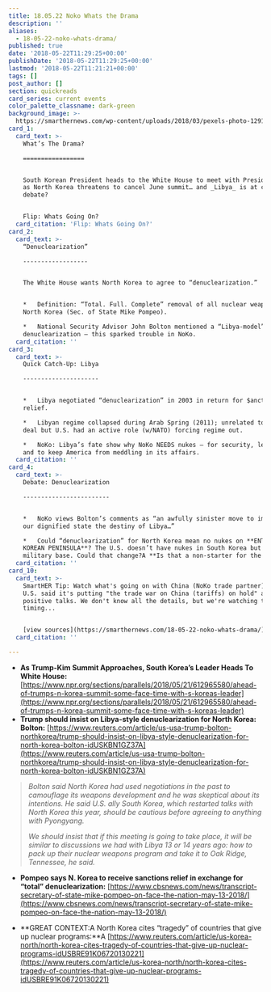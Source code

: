 ```yaml
---
title: 18.05.22 Noko Whats the Drama
description: ''
aliases:
  - 18-05-22-noko-whats-drama/
published: true
date: '2018-05-22T11:29:25+00:00'
publishDate: '2018-05-22T11:29:25+00:00'
lastmod: '2018-05-22T11:21:21+00:00'
tags: []
post_author: []
section: quickreads
card_series: current events
color_palette_classname: dark-green
background_image: >-
  https://smarthernews.com/wp-content/uploads/2018/03/pexels-photo-129112-360x360.jpeg
card_1:
  card_text: >-
    What’s The Drama?

    =================


    South Korean President heads to the White House to meet with President Trump
    as North Korea threatens to cancel June summit… and _Libya_ is at center of
    debate?


    Flip: Whats Going On?
  card_citation: 'Flip: Whats Going On?'
card_2:
  card_text: >-
    “Denuclearization”

    ------------------


    The White House wants North Korea to agree to “denuclearization.”


    *   Definition: “Total. Full. Complete” removal of all nuclear weapons in
    North Korea (Sec. of State Mike Pompeo).

    *   National Security Advisor John Bolton mentioned a “Libya-model”
    denuclearization – this sparked trouble in NoKo.
  card_citation: ''
card_3:
  card_text: >-
    Quick Catch-Up: Libya

    ---------------------


    *   Libya negotiated “denuclearization” in 2003 in return for $anctions
    relief.

    *   Libyan regime collapsed during Arab Spring (2011); unrelated to nuke
    deal but U.S. had an active role (w/NATO) forcing regime out.

    *   NoKo: Libya’s fate show why NoKo NEEDS nukes – for security, leverage
    and to keep America from meddling in its affairs.
  card_citation: ''
card_4:
  card_text: >-
    Debate: Denuclearization

    ------------------------


    *   NoKo views Bolton’s comments as “an awfully sinister move to impose on
    our dignified state the destiny of Libya…”

    *   Could “denuclearization” for North Korea mean no nukes on **ENTIRE
    KOREAN PENINSULA**? The U.S. doesn’t have nukes in South Korea but a key
    military base. Could that change?A **Is that a non-starter for the summit?**
  card_citation: ''
card_10:
  card_text: >-
    SmartHER Tip: Watch what's going on with China (NoKo trade partner). The
    U.S. said it's putting "the trade war on China (tariffs) on hold" after
    positive talks. We don't know all the details, but we're watching the
    timing...


    [view sources](https://smarthernews.com/18-05-22-noko-whats-drama/)
  card_citation: ''

---
```

*   **As Trump-Kim Summit Approaches, South Korea’s Leader Heads To White House:** [https://www.npr.org/sections/parallels/2018/05/21/612965580/ahead-of-trumps-n-korea-summit-some-face-time-with-s-koreas-leader](https://www.npr.org/sections/parallels/2018/05/21/612965580/ahead-of-trumps-n-korea-summit-some-face-time-with-s-koreas-leader)
*   **Trump should insist on Libya-style denuclearization for North Korea: Bolton:** [https://www.reuters.com/article/us-usa-trump-bolton-northkorea/trump-should-insist-on-libya-style-denuclearization-for-north-korea-bolton-idUSKBN1GZ37A](https://www.reuters.com/article/us-usa-trump-bolton-northkorea/trump-should-insist-on-libya-style-denuclearization-for-north-korea-bolton-idUSKBN1GZ37A)

> _Bolton said North Korea had used negotiations in the past to camouflage its weapons development and he was skeptical about its intentions. He said U.S. ally South Korea, which restarted talks with North Korea this year, should be cautious before agreeing to anything with Pyongyang._
> 
> _We should insist that if this meeting is going to take place, it will be similar to discussions we had with Libya 13 or 14 years ago: how to pack up their nuclear weapons program and take it to Oak Ridge, Tennessee, he said._

*   **Pompeo says N. Korea to receive sanctions relief in exchange for “total” denuclearization:** [https://www.cbsnews.com/news/transcript-secretary-of-state-mike-pompeo-on-face-the-nation-may-13-2018/](https://www.cbsnews.com/news/transcript-secretary-of-state-mike-pompeo-on-face-the-nation-may-13-2018/)

*   **GREAT CONTEXT:A North Korea cites “tragedy” of countries that give up nuclear programs:**A [https://www.reuters.com/article/us-korea-north/north-korea-cites-tragedy-of-countries-that-give-up-nuclear-programs-idUSBRE91K06720130221](https://www.reuters.com/article/us-korea-north/north-korea-cites-tragedy-of-countries-that-give-up-nuclear-programs-idUSBRE91K06720130221)